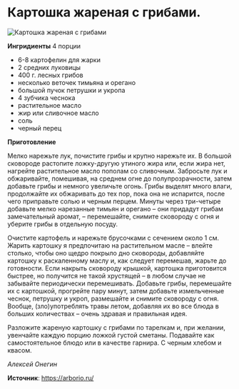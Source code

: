 # Картошка жареная с грибами.

![Картошка жареная с грибами](/images/Kulinar/Second/potato_mushrooms.jpg 'Картошка жареная с грибами')

**Ингридиенты** 4 порции

- 6-8 картофелин для жарки
- 2 средних луковицы
- 400 г. лесных грибов
- несколько веточек тимьяна и орегано
- большой пучок петрушки и укропа
- 4 зубчика чеснока
- растительное масло
- жир или сливочное масло
- соль
- черный перец

**Приготовление**

Мелко нарежьте лук, почистите грибы и крупно нарежьте их. В большой сковороде растопите ложку-другую утиного жира или, если жира нет, нагрейте растительное масло пополам со сливочным. Забросьте лук и обжаривайте, помешивая, на среднем огне до полупрозрачности, затем добавьте грибы и немного увеличьте огонь. Грибы выделят много влаги, продолжайте их обжаривать до тех пор, пока она не испарится, после чего приправьте солью и черным перцем. Минуты через три-четыре добавьте мелко нарезанные тимьян и орегано – они придадут грибам замечательный аромат, – перемешайте, снимите сковороду с огня и уберите грибы в отдельную посуду.

Очистите картофель и нарежьте брусочками с сечением около 1 см. Жарить картошку я предпочитаю на растительном масле – влейте столько, чтобы оно щедро покрыло дно сковороды, добавляйте картошку к раскаленному маслу и, как следует перемешав, жарьте до готовности. Если накрыть сковороду крышкой, картошка приготовится быстрее, но получится не такой хрустящей – в любом случае не забывайте периодически перемешивать. Добавьте грибы, перемешайте их с картошкой, прогрейте пару минут, затем добавьте измельченные чеснок, петрушку и укроп, размешайте и снимите сковороду с огня. Вообще, (зло)употреблять травы летом, добавляя их во все блюда в больших количествах – очень здравая и правильная идея.

Разложите жареную картошку с грибами по тарелкам и, при желании, увенчайте каждую порцию ложкой густой сметаны. Подавайте как самостоятельное блюдо или в качестве гарнира. С черным хлебом и квасом.

_Алексей Онегин_

**Источник**: https://arborio.ru/
